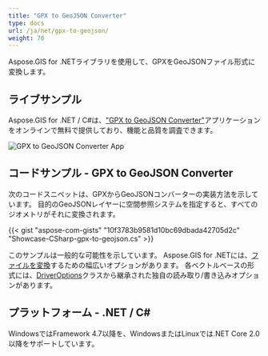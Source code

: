 ```yaml
---
title: "GPX to GeoJSON Converter"
type: docs
url: /ja/net/gpx-to-geojson/
weight: 70
---
```


Aspose.GIS for .NETライブラリを使用して、GPXをGeoJSONファイル形式に変換します。

## **ライブサンプル**

Aspose.GIS for .NET / C#は、["GPX to GeoJSON Converter"](https://products.aspose.app/gis/conversion/gpx-to-geojson)アプリケーションをオンラインで無料で提供しており、機能と品質を調査できます。

![GPX to GeoJSON Converter App](conversion.png)

## **コードサンプル - GPX to GeoJSON Converter**

次のコードスニペットは、GPXからGeoJSONコンバーターの実装方法を示しています。 目的のGeoJSONレイヤーに空間参照システムを指定すると、すべてのジオメトリがそれに変換されます。

{{< gist "aspose-com-gists" "10f3783b9581d10bc69dbada42705d2c" "Showcase-CSharp-gpx-to-geojson.cs" >}}

このサンプルは一般的な可能性を示しています。 Aspose.GIS for .NETには、[ファイルを変換](https://docs.aspose.com/gis/net/vector-layers/)するための幅広いオプションがあります。 各ベクトルベースの形式には、[DriverOptions](https://reference.aspose.com/gis/net/aspose.gis/driveroptions)クラスから継承された独自の読み取り/書き込みオプションがあります。

## **プラットフォーム - .NET / C#**

WindowsではFramework 4.7以降を、WindowsまたはLinuxでは.NET Core 2.0以降をサポートしています。
